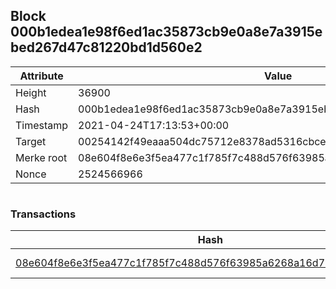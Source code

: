 ## Block 000b1edea1e98f6ed1ac35873cb9e0a8e7a3915ebed267d47c81220bd1d560e2

Attribute | Value
--- | ---
Height | 36900
Hash | 000b1edea1e98f6ed1ac35873cb9e0a8e7a3915ebed267d47c81220bd1d560e2
Timestamp | 2021-04-24T17:13:53+00:00
Target | 00254142f49eaaa504dc75712e8378ad5316cbcead634704b3734b6271167cc4
Merke root | 08e604f8e6e3f5ea477c1f785f7c488d576f63985a6268a16d70631d48dd1f07
Nonce | 2524566966

```

```

### Transactions

Hash | Amount
--- | ---
[08e604f8e6e3f5ea477c1f785f7c488d576f63985a6268a16d70631d48dd1f07](08e604f8e6e3f5ea477c1f785f7c488d576f63985a6268a16d70631d48dd1f07.md) | 10.00000000 SKEPTI 

